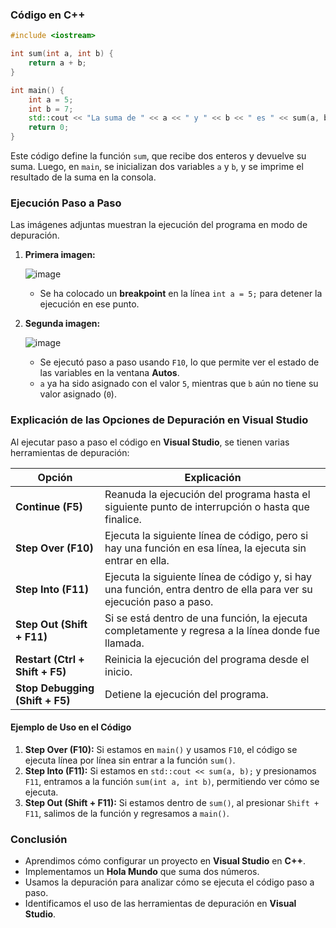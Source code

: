 ### Código en C++

```cpp
#include <iostream>

int sum(int a, int b) {
    return a + b;
}

int main() {
    int a = 5;
    int b = 7;
    std::cout << "La suma de " << a << " y " << b << " es " << sum(a, b) << "\n";
    return 0;
}
```

Este código define la función `sum`, que recibe dos enteros y devuelve su suma. Luego, en `main`, se inicializan dos variables `a` y `b`, y se imprime el resultado de la suma en la consola.


### Ejecución Paso a Paso
Las imágenes adjuntas muestran la ejecución del programa en modo de depuración.  

1. **Primera imagen:**
   
   ![image](https://github.com/user-attachments/assets/b7ee1d1d-0d8d-421a-8d7f-fdcb03cf57fe)

   - Se ha colocado un **breakpoint** en la línea `int a = 5;` para detener la ejecución en ese punto.

2. **Segunda imagen:**
   
   ![image](https://github.com/user-attachments/assets/31b5748c-c2d8-42a4-a255-205b193ec13e)
 
   - Se ejecutó paso a paso usando `F10`, lo que permite ver el estado de las variables en la ventana **Autos**.  
   - `a` ya ha sido asignado con el valor `5`, mientras que `b` aún no tiene su valor asignado (`0`).

### Explicación de las Opciones de Depuración en Visual Studio
Al ejecutar paso a paso el código en **Visual Studio**, se tienen varias herramientas de depuración:

| Opción         | Explicación |
|---------------|------------|
| **Continue (F5)** | Reanuda la ejecución del programa hasta el siguiente punto de interrupción o hasta que finalice. |
| **Step Over (F10)** | Ejecuta la siguiente línea de código, pero si hay una función en esa línea, la ejecuta sin entrar en ella. |
| **Step Into (F11)** | Ejecuta la siguiente línea de código y, si hay una función, entra dentro de ella para ver su ejecución paso a paso. |
| **Step Out (Shift + F11)** | Si se está dentro de una función, la ejecuta completamente y regresa a la línea donde fue llamada. |
| **Restart (Ctrl + Shift + F5)** | Reinicia la ejecución del programa desde el inicio. |
| **Stop Debugging (Shift + F5)** | Detiene la ejecución del programa. |

#### **Ejemplo de Uso en el Código**
1. **Step Over (F10):** Si estamos en `main()` y usamos `F10`, el código se ejecuta línea por línea sin entrar a la función `sum()`.  
2. **Step Into (F11):** Si estamos en `std::cout << sum(a, b);` y presionamos `F11`, entramos a la función `sum(int a, int b)`, permitiendo ver cómo se ejecuta.  
3. **Step Out (Shift + F11):** Si estamos dentro de `sum()`, al presionar `Shift + F11`, salimos de la función y regresamos a `main()`.  

### Conclusión
- Aprendimos cómo configurar un proyecto en **Visual Studio** en **C++**.  
- Implementamos un **Hola Mundo** que suma dos números.  
- Usamos la depuración para analizar cómo se ejecuta el código paso a paso.  
- Identificamos el uso de las herramientas de depuración en **Visual Studio**.  
